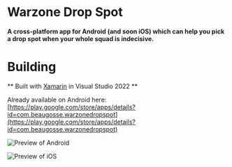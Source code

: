# Warzone Drop Spot
**A cross-platform app for Android (and soon iOS) which can help you pick a drop spot when your whole squad is indecisive.**

# Building
** Built with [Xamarin](https://docs.microsoft.com/en-us/xamarin/get-started/installation/windows) in Visual Studio 2022 **

Already available on Android here:
[https://play.google.com/store/apps/details?id=com.beaugosse.warzonedropspot](https://play.google.com/store/apps/details?id=com.beaugosse.warzonedropspot)


![Preview of Android](https://raw.githubusercontent.com/Beau-Gosse-dev/WarzoneDropSpot/master/PreviewImages/Android/PhonePreviewClicked.png)


![Preview of iOS](https://raw.githubusercontent.com/Beau-Gosse-dev/WarzoneDropSpot/master/PreviewImages/iOS/6.5-inch%20Screenshot%201.png)


